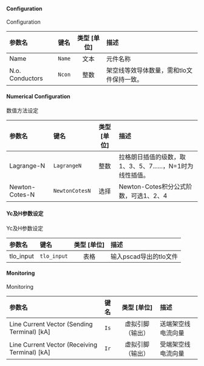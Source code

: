 <!--
DO NOT EDIT THIS FILE DIRECTLY.
This file is generated by tools/comp-docs.js.
All changes will be overwritten by regeneration.
-->

<slot class="model-parameters">

#### Configuration

Configuration

| 参数名 | 键名 | 类型 [单位] | 描述 |
|:------ |:---- |:-----------:|:---- |
| Name | `Name` | 文本 | 元件名称 |
| N\.o\. Conductors | `Ncon` | 整数 | 架空线等效导体数量，需和tlo文件保持一致。 |

#### Numerical Configuration

数值方法设定

| 参数名 | 键名 | 类型 [单位] | 描述 |
|:------ |:---- |:-----------:|:---- |
| Lagrange\-N | `LagrangeN` | 整数 | 拉格朗日插值的级数，取1、3、5、7......，N=1时为线性插值。 |
| Newton\-Cotes\-N | `NewtonCotesN` | 选择 | Newton-Cotes积分公式阶数，可选1、2、4 |

#### Yc及H参数设定

Yc及H参数设定

| 参数名 | 键名 | 类型 [单位] | 描述 |
|:------ |:---- |:-----------:|:---- |
| tlo\_input | `tlo_input` | 表格 | 输入pscad导出的tlo文件 |

#### Monitoring

Monitoring

| 参数名 | 键名 | 类型 [单位] | 描述 |
|:------ |:---- |:-----------:|:---- |
| Line Current Vector \(Sending Terminal\) \[kA\] | `Is` | 虚拟引脚（输出） | 送端架空线电流向量 |
| Line Current Vector \(Receiving Terminal\) \[kA\] | `Ir` | 虚拟引脚（输出） | 受端架空线电流向量 |


</slot>
